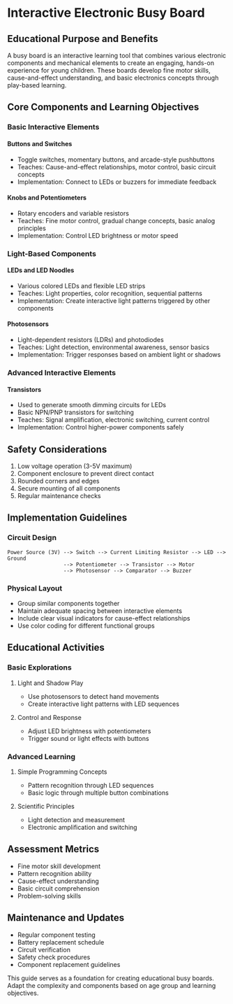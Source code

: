 # Interactive Electronic Busy Board

## Educational Purpose and Benefits

A busy board is an interactive learning tool that combines various electronic components and mechanical elements to create an engaging, hands-on experience for young children. These boards develop fine motor skills, cause-and-effect understanding, and basic electronics concepts through play-based learning.

## Core Components and Learning Objectives

### Basic Interactive Elements

#### Buttons and Switches

- Toggle switches, momentary buttons, and arcade-style pushbuttons
- Teaches: Cause-and-effect relationships, motor control, basic circuit concepts
- Implementation: Connect to LEDs or buzzers for immediate feedback

#### Knobs and Potentiometers

- Rotary encoders and variable resistors
- Teaches: Fine motor control, gradual change concepts, basic analog principles
- Implementation: Control LED brightness or motor speed

###  Light-Based Components

#### LEDs and LED Noodles

- Various colored LEDs and flexible LED strips
- Teaches: Light properties, color recognition, sequential patterns
- Implementation: Create interactive light patterns triggered by other components

#### Photosensors

- Light-dependent resistors (LDRs) and photodiodes
- Teaches: Light detection, environmental awareness, sensor basics
- Implementation: Trigger responses based on ambient light or shadows

### Advanced Interactive Elements

#### Transistors

- Used to generate smooth dimming circuits for LEDs
- Basic NPN/PNP transistors for switching
- Teaches: Signal amplification, electronic switching, current control
- Implementation: Control higher-power components safely

## Safety Considerations
1. Low voltage operation (3-5V maximum)
2. Component enclosure to prevent direct contact
3. Rounded corners and edges
4. Secure mounting of all components
5. Regular maintenance checks

## Implementation Guidelines

### Circuit Design
```
Power Source (3V) --> Switch --> Current Limiting Resistor --> LED --> Ground
                  --> Potentiometer --> Transistor --> Motor
                  --> Photosensor --> Comparator --> Buzzer
```

### Physical Layout
- Group similar components together
- Maintain adequate spacing between interactive elements
- Include clear visual indicators for cause-effect relationships
- Use color coding for different functional groups

## Educational Activities

### Basic Explorations
1. Light and Shadow Play
   - Use photosensors to detect hand movements
   - Create interactive light patterns with LED sequences

2. Control and Response
   - Adjust LED brightness with potentiometers
   - Trigger sound or light effects with buttons

### Advanced Learning
1. Simple Programming Concepts
   - Pattern recognition through LED sequences
   - Basic logic through multiple button combinations

2. Scientific Principles
   - Light detection and measurement
   - Electronic amplification and switching

## Assessment Metrics
- Fine motor skill development
- Pattern recognition ability
- Cause-effect understanding
- Basic circuit comprehension
- Problem-solving skills

## Maintenance and Updates
- Regular component testing
- Battery replacement schedule
- Circuit verification
- Safety check procedures
- Component replacement guidelines

This guide serves as a foundation for creating educational busy boards. Adapt the complexity and components based on age group and learning objectives.